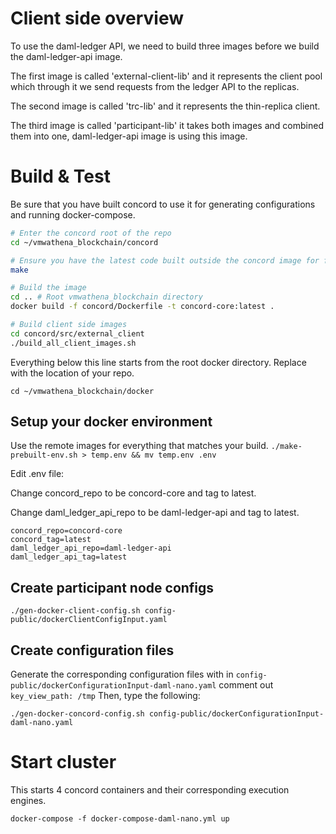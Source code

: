 # Client side overview
To use the daml-ledger API, we need to build three images before we build the daml-ledger-api image.

The first image is called 'external-client-lib' and it represents the client pool which through it we send requests from the ledger API to the replicas.

The second image is called 'trc-lib' and it represents the thin-replica client.

The third image is called 'participant-lib' it takes both images and combined them into one, daml-ledger-api image is using this image.

# Build & Test

Be sure that you have built concord to use it for generating configurations and running docker-compose.
```bash
# Enter the concord root of the repo
cd ~/vmwathena_blockchain/concord

# Ensure you have the latest code built outside the concord image for fast rebuilds
make

# Build the image
cd .. # Root vmwathena_blockchain directory
docker build -f concord/Dockerfile -t concord-core:latest .

# Build client side images
cd concord/src/external_client
./build_all_client_images.sh

```

Everything below this line starts from the root docker directory. Replace with the location of your repo.

`cd ~/vmwathena_blockchain/docker`

## Setup your docker environment

Use the remote images for everything that matches your build.
`./make-prebuilt-env.sh > temp.env && mv temp.env .env`

Edit .env file:

Change concord_repo to be concord-core and tag to latest.

Change daml_ledger_api_repo to be daml-ledger-api and tag to latest.
```
concord_repo=concord-core
concord_tag=latest
daml_ledger_api_repo=daml-ledger-api
daml_ledger_api_tag=latest
```

## Create participant node configs
```
./gen-docker-client-config.sh config-public/dockerClientConfigInput.yaml
```

## Create configuration files

Generate the corresponding configuration files with
in `config-public/dockerConfigurationInput-daml-nano.yaml` comment out `key_view_path: /tmp`
Then, type the following:
```
./gen-docker-concord-config.sh config-public/dockerConfigurationInput-daml-nano.yaml
```
# Start cluster

This starts 4 concord containers and their corresponding execution engines.

`docker-compose -f docker-compose-daml-nano.yml up`